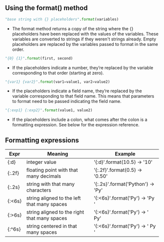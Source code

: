 ## Using the format() method

```python
"base string with {} placeholders".format(variables)
```

- The format method returns a copy of the string where the {} placeholders have been replaced with the values of the variables. These variables are converted to strings if they weren't strings already. Empty placeholders are replaced by the variables passed to format in the same order.

```python
"{0} {1}".format(first, second)
```

- If the placeholders indicate a number, they’re replaced by the variable corresponding to that order (starting at zero).

```python
"{var1} {var2}".format(var1=value1, var2=value2)
```

- If the placeholders indicate a field name, they’re replaced by the variable corresponding to that field name. This means that parameters to format need to be passed indicating the field name.

```python
"{:exp1} {:exp2}".format(value1, value2)
```

- If the placeholders include a colon, what comes after the colon is a formatting expression. See below for the expression reference.

## Formatting expressions

| Expr	| Meaning	| Example |
|-------|---------|---------|
{:d}	| integer value	| '{:d}'.format(10.5) → '10'
{:.2f}	| floating point with that many decimals	| '{:.2f}'.format(0.5) → '0.50'
{:.2s}	| string with that many characters	| '{:.2s}'.format('Python') → 'Py'
{:<6s}	| string aligned to the left that many spaces	| '{:<6s}'.format('Py') → 'Py    '
{:>6s}	| string aligned to the right that many spaces	| '{:<6s}'.format('Py') → '    Py'
{:^6s}	| string centered in that many spaces	| '{:<6s}'.format('Py') → '  Py '
